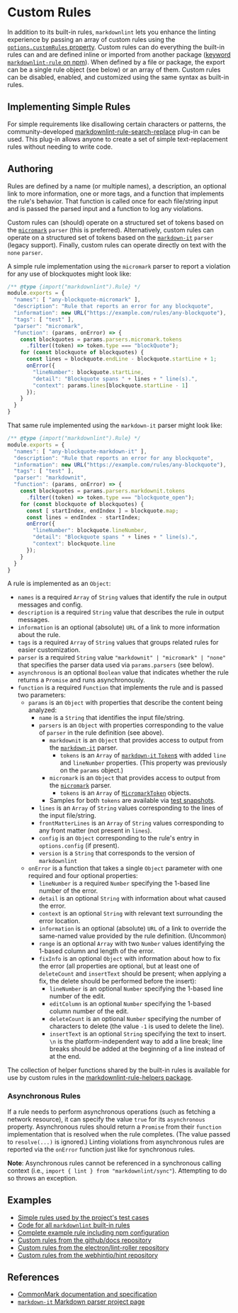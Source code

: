 # Custom Rules

In addition to its built-in rules, `markdownlint` lets you enhance the linting
experience by passing an array of custom rules using the [`options.customRules`
property][options-custom-rules]. Custom rules can do everything the built-in
rules can and are defined inline or imported from another package ([keyword
`markdownlint-rule` on npm][markdownlint-rule]). When defined by a file or
package, the export can be a single rule object (see below) or an array of them.
Custom rules can be disabled, enabled, and customized using the same syntax as
built-in rules.

## Implementing Simple Rules

For simple requirements like disallowing certain characters or patterns,
the community-developed
[markdownlint-rule-search-replace][markdownlint-rule-search-replace]
plug-in can be used. This plug-in allows anyone to create a set of simple
text-replacement rules without needing to write code.

[markdownlint-rule-search-replace]: https://www.npmjs.com/package/markdownlint-rule-search-replace

## Authoring

Rules are defined by a name (or multiple names), a description, an optional link
to more information, one or more tags, and a function that implements the rule's
behavior. That function is called once for each file/string input and is passed
the parsed input and a function to log any violations.

Custom rules can (should) operate on a structured set of tokens based on the
[`micromark`][micromark] `parser` (this is preferred). Alternatively, custom
rules can operate on a structured set of tokens based on the
[`markdown-it`][markdown-it] `parser` (legacy support). Finally, custom rules
can operate directly on text with the `none` `parser`.

A simple rule implementation using the `micromark` parser to report a violation
for any use of blockquotes might look like:

```javascript
/** @type {import("markdownlint").Rule} */
module.exports = {
  "names": [ "any-blockquote-micromark" ],
  "description": "Rule that reports an error for any blockquote",
  "information": new URL("https://example.com/rules/any-blockquote"),
  "tags": [ "test" ],
  "parser": "micromark",
  "function": (params, onError) => {
    const blockquotes = params.parsers.micromark.tokens
      .filter((token) => token.type === "blockQuote");
    for (const blockquote of blockquotes) {
      const lines = blockquote.endLine - blockquote.startLine + 1;
      onError({
        "lineNumber": blockquote.startLine,
        "detail": "Blockquote spans " + lines + " line(s).",
        "context": params.lines[blockquote.startLine - 1]
      });
    }
  }
}
```

That same rule implemented using the `markdown-it` parser might look like:

```javascript
/** @type {import("markdownlint").Rule} */
module.exports = {
  "names": [ "any-blockquote-markdown-it" ],
  "description": "Rule that reports an error for any blockquote",
  "information": new URL("https://example.com/rules/any-blockquote"),
  "tags": [ "test" ],
  "parser": "markdownit",
  "function": (params, onError) => {
    const blockquotes = params.parsers.markdownit.tokens
      .filter((token) => token.type === "blockquote_open");
    for (const blockquote of blockquotes) {
      const [ startIndex, endIndex ] = blockquote.map;
      const lines = endIndex - startIndex;
      onError({
        "lineNumber": blockquote.lineNumber,
        "detail": "Blockquote spans " + lines + " line(s).",
        "context": blockquote.line
      });
    }
  }
}
```

A rule is implemented as an `Object`:

- `names` is a required `Array` of `String` values that identify the rule in
  output messages and config.
- `description` is a required `String` value that describes the rule in output
  messages.
- `information` is an optional (absolute) `URL` of a link to more information
  about the rule.
- `tags` is a required `Array` of `String` values that groups related rules for
  easier customization.
- `parser` is a required `String` value `"markdownit" | "micromark" | "none"`
  that specifies the parser data used via `params.parsers` (see below).
- `asynchronous` is an optional `Boolean` value that indicates whether the rule
  returns a `Promise` and runs asynchronously.
- `function` is a required `Function` that implements the rule and is passed two
  parameters:
  - `params` is an `Object` with properties that describe the content being
    analyzed:
    - `name` is a `String` that identifies the input file/string.
    - `parsers` is an `Object` with properties corresponding to the value of
      `parser` in the rule definition (see above).
      - `markdownit` is an `Object` that provides access to output from the
        [`markdown-it`][markdown-it] parser.
        - `tokens` is an `Array` of [`markdown-it` `Token`s][markdown-it-token]
          with added `line` and `lineNumber` properties. (This property was
          previously on the `params` object.)
      - `micromark` is an `Object` that provides access to output from the
        [`micromark`][micromark] parser.
        - `tokens` is an `Array` of [`MicromarkToken`][micromark-token] objects.
      - Samples for both `tokens` are available via [test snapshots][tokens].
    - `lines` is an `Array` of `String` values corresponding to the lines of the
      input file/string.
    - `frontMatterLines` is an `Array` of `String` values corresponding to any
      front matter (not present in `lines`).
    - `config` is an `Object` corresponding to the rule's entry in
      `options.config` (if present).
    - `version` is a `String` that corresponds to the version of `markdownlint`
  - `onError` is a function that takes a single `Object` parameter with one
    required and four optional properties:
    - `lineNumber` is a required `Number` specifying the 1-based line number of
      the error.
    - `detail` is an optional `String` with information about what caused the
      error.
    - `context` is an optional `String` with relevant text surrounding the error
      location.
    - `information` is an optional (absolute) `URL` of a link to override the
      same-named value provided by the rule definition. (Uncommon)
    - `range` is an optional `Array` with two `Number` values identifying the
      1-based column and length of the error.
    - `fixInfo` is an optional `Object` with information about how to fix the
      error (all properties are optional, but at least one of `deleteCount` and
      `insertText` should be present; when applying a fix, the delete should be
      performed before the insert):
      - `lineNumber` is an optional `Number` specifying the 1-based line number
        of the edit.
      - `editColumn` is an optional `Number` specifying the 1-based column
        number of the edit.
      - `deleteCount` is an optional `Number` specifying the number of
        characters to delete (the value `-1` is used to delete the line).
      - `insertText` is an optional `String` specifying the text to insert. `\n`
        is the platform-independent way to add a line break; line breaks should
        be added at the beginning of a line instead of at the end.

The collection of helper functions shared by the built-in rules is available for
use by custom rules in the [markdownlint-rule-helpers package][rule-helpers].

### Asynchronous Rules

If a rule needs to perform asynchronous operations (such as fetching a network
resource), it can specify the value `true` for its `asynchronous` property.
Asynchronous rules should return a `Promise` from their `function`
implementation that is resolved when the rule completes. (The value passed to
`resolve(...)` is ignored.) Linting violations from asynchronous rules are
reported via the `onError` function just like for synchronous rules.

**Note**: Asynchronous rules cannot be referenced in a synchronous calling
context (i.e., `import { lint } from "markdownlint/sync"`). Attempting to do so
throws an exception.

## Examples

- [Simple rules used by the project's test cases][test-rules]
- [Code for all `markdownlint` built-in rules][lib]
- [Complete example rule including npm configuration][extended-ascii]
- [Custom rules from the github/docs repository][github-docs]
- [Custom rules from the electron/lint-roller repository][electron]
- [Custom rules from the webhintio/hint repository][hint]

## References

- [CommonMark documentation and specification][commonmark]
- [`markdown-it` Markdown parser project page][markdown-it]

[commonmark]: https://commonmark.org/
[electron]: https://github.com/electron/lint-roller/tree/main/markdownlint-rules
[extended-ascii]: https://github.com/DavidAnson/markdownlint-rule-extended-ascii
[github-docs]: https://github.com/github/docs/tree/main/src/content-linter/lib/linting-rules
[hint]: https://github.com/webhintio/hint/blob/main/scripts/lint-markdown.js
[lib]: ../lib
[markdown-it]: https://github.com/markdown-it/markdown-it
[markdown-it-token]: https://markdown-it.github.io/markdown-it/#Token
[markdownlint-rule]: https://www.npmjs.com/search?q=keywords:markdownlint-rule
[micromark]: https://github.com/micromark/micromark
[micromark-token]: ../lib/markdownlint.d.mts
[rule-helpers]: https://www.npmjs.com/package/markdownlint-rule-helpers
[options-custom-rules]: ../README.md#optionscustomrules
[test-rules]: ../test/rules
[tokens]: ../test/snapshots/markdownlint-test-custom-rules.mjs.md
